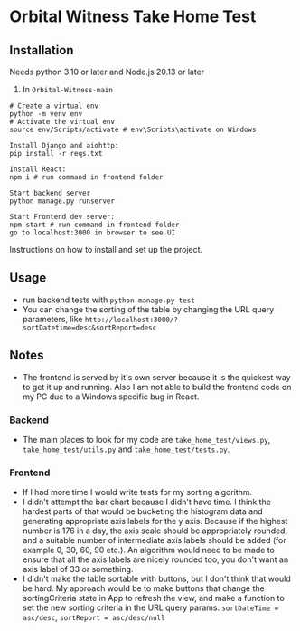 # Orbital Witness Take Home Test

## Installation

Needs python 3.10 or later and Node.js 20.13 or later

1. In `Orbital-Witness-main`
```
# Create a virtual env
python -m venv env
# Activate the virtual env
source env/Scripts/activate # env\Scripts\activate on Windows

Install Django and aiohttp:
pip install -r reqs.txt

Install React:
npm i # run command in frontend folder

Start backend server
python manage.py runserver

Start Frontend dev server:
npm start # run command in frontend folder
go to localhost:3000 in browser to see UI
```

Instructions on how to install and set up the project.

## Usage

- run backend tests with `python manage.py test`
- You can change the sorting of the table by changing the URL query parameters, like `http://localhost:3000/?sortDatetime=desc&sortReport=desc`

## Notes

- The frontend is served by it's own server because it is the quickest way to get it up and running. Also I am not able to build the frontend code on my PC due to a Windows specific bug in React. 

### Backend
- The main places to look for my code are `take_home_test/views.py`, `take_home_test/utils.py` and `take_home_test/tests.py`.

### Frontend
- If I had more time I would write tests for my sorting algorithm.
- I didn't attempt the bar chart because I didn't have time. I think the hardest parts of that would be bucketing the histogram data and generating appropriate axis labels for the y axis. Because if the highest number is 176 in a day, the axis scale should be appropriately rounded, and a suitable number of intermediate axis labels should be added (for example 0, 30, 60, 90 etc.). An algorithm would need to be made to ensure that all the axis labels are nicely rounded too, you don't want an axis label of 33 or something.
- I didn't make the table sortable with buttons, but I don't think that would be hard. My approach would be to make buttons that change the sortingCriteria state in App to refresh the view, and make a function to set the new sorting criteria in the URL query params. `sortDateTime = asc/desc`, `sortReport = asc/desc/null`


